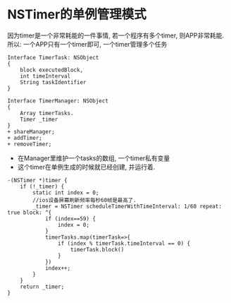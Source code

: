 # NSTimer的单例管理模式
因为timer是一个非常耗能的一件事情, 若一个程序有多个timer, 则APP非常耗能. 所以: 一个APP只有一个timer即可, 一个timer管理多个任务

```
Interface TimerTask: NSObject
{
    block executedBlock,
    int timeInterval
    String taskIdentifier
}

Interface TimerManager: NSObject
{
    Array timerTasks.
    Timer _timer
}
+ shareManager;
+ addTimer;
+ removeTimer;
```

* 在Manager里维护一个tasks的数组, 一个timer私有变量
* 这个timer在单例生成的时候就已经创建, 并运行着.


```
-(NSTimer *)timer {
    if (!_timer) {
        static int index = 0;
        //ios设备屏幕刷新频率每秒60帧是最高了.
        _timer = NSTimer scheduleTimerWithTimeInterval: 1/60 repeat: true block: ^{
            if (index==59) {
                index = 0;
            }
            timerTasks.map(timerTask=>{
                if (index % timerTask.timeInterval == 0) {
                    timerTask.block()
                }
            })
            index++;
        }
    }
    return _timer;
}
```